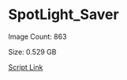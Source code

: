 # SpotLight_Saver

Image Count: 863

Size: 0.529 GB

[Script Link](https://github.com/liuyal/Archive/blob/master/Python/Utilities/Miscellaneous/spotlight_saver.py)